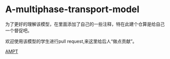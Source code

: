 # A-multiphase-transport-model

为了更好的理解该模型，在里面添加了自己的一些注释，特在此建个仓算是给自己一个督促吧。

欢迎使用该模型的学生进行pull request,来这里给后人“做点贡献”。

[AMPT](AMPT.eps)
